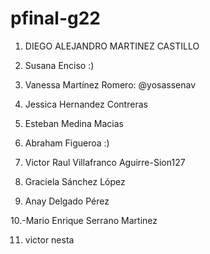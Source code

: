 # pfinal-g22

1. DIEGO ALEJANDRO MARTINEZ CASTILLO

2. Susana Enciso :)

3. Vanessa Martínez Romero: @yosassenav

4. Jessica Hernandez Contreras

5. Esteban Medina Macias

6. Abraham Figueroa :)

7. Victor Raul Villafranco Aguirre-Sion127

8. Graciela Sánchez López

9. Anay Delgado Pérez

10.-Mario Enrique Serrano Martinez

11. victor nesta